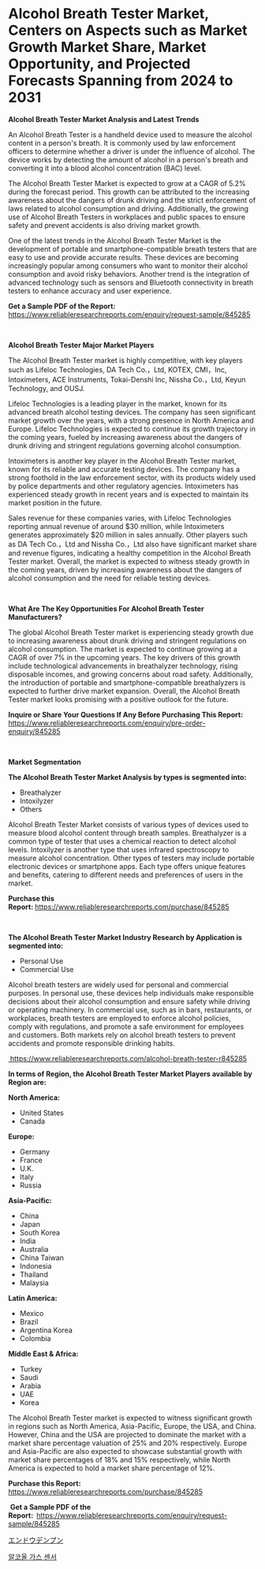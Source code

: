 <p><h1>Alcohol Breath Tester Market, Centers on Aspects such as Market Growth Market Share, Market Opportunity, and Projected Forecasts Spanning from 2024 to 2031</h1></p><p><strong>Alcohol Breath Tester Market Analysis and Latest Trends</strong></p>
<p><p>An Alcohol Breath Tester is a handheld device used to measure the alcohol content in a person's breath. It is commonly used by law enforcement officers to determine whether a driver is under the influence of alcohol. The device works by detecting the amount of alcohol in a person's breath and converting it into a blood alcohol concentration (BAC) level.</p><p>The Alcohol Breath Tester Market is expected to grow at a CAGR of 5.2% during the forecast period. This growth can be attributed to the increasing awareness about the dangers of drunk driving and the strict enforcement of laws related to alcohol consumption and driving. Additionally, the growing use of Alcohol Breath Testers in workplaces and public spaces to ensure safety and prevent accidents is also driving market growth.</p><p>One of the latest trends in the Alcohol Breath Tester Market is the development of portable and smartphone-compatible breath testers that are easy to use and provide accurate results. These devices are becoming increasingly popular among consumers who want to monitor their alcohol consumption and avoid risky behaviors. Another trend is the integration of advanced technology such as sensors and Bluetooth connectivity in breath testers to enhance accuracy and user experience.</p></p>
<p><strong>Get a Sample PDF of the Report:&nbsp;</strong> <a href="https://www.reliableresearchreports.com/enquiry/request-sample/845285">https://www.reliableresearchreports.com/enquiry/request-sample/845285</a></p>
<p>&nbsp;</p>
<p><strong>Alcohol Breath Tester Major Market Players</strong></p>
<p><p>The Alcohol Breath Tester market is highly competitive, with key players such as Lifeloc Technologies, DA Tech Co.，Ltd, KOTEX, CMI，Inc, Intoximeters, ACE Instruments, Tokai-Denshi Inc, Nissha Co.，Ltd, Keyun Technology, and OUSJ. </p><p>Lifeloc Technologies is a leading player in the market, known for its advanced breath alcohol testing devices. The company has seen significant market growth over the years, with a strong presence in North America and Europe. Lifeloc Technologies is expected to continue its growth trajectory in the coming years, fueled by increasing awareness about the dangers of drunk driving and stringent regulations governing alcohol consumption.</p><p>Intoximeters is another key player in the Alcohol Breath Tester market, known for its reliable and accurate testing devices. The company has a strong foothold in the law enforcement sector, with its products widely used by police departments and other regulatory agencies. Intoximeters has experienced steady growth in recent years and is expected to maintain its market position in the future.</p><p>Sales revenue for these companies varies, with Lifeloc Technologies reporting annual revenue of around $30 million, while Intoximeters generates approximately $20 million in sales annually. Other players such as DA Tech Co.，Ltd and Nissha Co.，Ltd also have significant market share and revenue figures, indicating a healthy competition in the Alcohol Breath Tester market. Overall, the market is expected to witness steady growth in the coming years, driven by increasing awareness about the dangers of alcohol consumption and the need for reliable testing devices.</p></p>
<p>&nbsp;</p>
<p><strong>What Are The Key Opportunities For Alcohol Breath Tester Manufacturers?</strong></p>
<p><p>The global Alcohol Breath Tester market is experiencing steady growth due to increasing awareness about drunk driving and stringent regulations on alcohol consumption. The market is expected to continue growing at a CAGR of over 7% in the upcoming years. The key drivers of this growth include technological advancements in breathalyzer technology, rising disposable incomes, and growing concerns about road safety. Additionally, the introduction of portable and smartphone-compatible breathalyzers is expected to further drive market expansion. Overall, the Alcohol Breath Tester market looks promising with a positive outlook for the future.</p></p>
<p><strong>Inquire or Share Your Questions If Any Before Purchasing This Report:</strong> <a href="https://www.reliableresearchreports.com/enquiry/pre-order-enquiry/845285">https://www.reliableresearchreports.com/enquiry/pre-order-enquiry/845285</a></p>
<p>&nbsp;</p>
<p><strong>Market Segmentation</strong></p>
<p><strong>The Alcohol Breath Tester Market Analysis by types is segmented into:</strong></p>
<p><ul><li>Breathalyzer</li><li>Intoxilyzer</li><li>Others</li></ul></p>
<p><p>Alcohol Breath Tester Market consists of various types of devices used to measure blood alcohol content through breath samples. Breathalyzer is a common type of tester that uses a chemical reaction to detect alcohol levels. Intoxilyzer is another type that uses infrared spectroscopy to measure alcohol concentration. Other types of testers may include portable electronic devices or smartphone apps. Each type offers unique features and benefits, catering to different needs and preferences of users in the market.</p></p>
<p><strong>Purchase this Report:&nbsp;</strong><a href="https://www.reliableresearchreports.com/purchase/845285">https://www.reliableresearchreports.com/purchase/845285</a></p>
<p>&nbsp;</p>
<p><strong>The Alcohol Breath Tester Market Industry Research by Application is segmented into:</strong></p>
<p><ul><li>Personal Use</li><li>Commercial Use</li></ul></p>
<p><p>Alcohol breath testers are widely used for personal and commercial purposes. In personal use, these devices help individuals make responsible decisions about their alcohol consumption and ensure safety while driving or operating machinery. In commercial use, such as in bars, restaurants, or workplaces, breath testers are employed to enforce alcohol policies, comply with regulations, and promote a safe environment for employees and customers. Both markets rely on alcohol breath testers to prevent accidents and promote responsible drinking habits.</p></p>
<p><a href="https://www.reliableresearchreports.com/alcohol-breath-tester-r845285">&nbsp;https://www.reliableresearchreports.com/alcohol-breath-tester-r845285</a></p>
<p><strong>In terms of Region, the Alcohol Breath Tester Market Players available by Region are:</strong></p>
<p>
    <p> <strong> North America: </strong>
        <ul>
            <li>United States</li>
            <li>Canada</li>
        </ul>
        </p> 
    <p> <strong> Europe: </strong>
        <ul>
            <li>Germany</li>
            <li>France</li>
            <li>U.K.</li>
            <li>Italy</li>
            <li>Russia</li>
        </ul>
        </p> 
    <p> <strong> Asia-Pacific: </strong>
        <ul>
            <li>China</li>
            <li>Japan</li>
            <li>South Korea</li>
            <li>India</li>
            <li>Australia</li>
            <li>China Taiwan</li>
            <li>Indonesia</li>
            <li>Thailand</li>
            <li>Malaysia</li>
        </ul>
        </p> 
    <p> <strong> Latin America: </strong>
        <ul>
            <li>Mexico</li>
            <li>Brazil</li>
            <li>Argentina Korea</li>
            <li>Colombia</li>
        </ul>
        </p> 
    <p> <strong> Middle East & Africa: </strong>
        <ul>
            <li>Turkey</li>
            <li>Saudi</li>
            <li>Arabia</li>
            <li>UAE</li>
            <li>Korea</li>
        </ul>
    </p>
    </p>
<p><p>The Alcohol Breath Tester market is expected to witness significant growth in regions such as North America, Asia-Pacific, Europe, the USA, and China. However, China and the USA are projected to dominate the market with a market share percentage valuation of 25% and 20% respectively. Europe and Asia-Pacific are also expected to showcase substantial growth with market share percentages of 18% and 15% respectively, while North America is expected to hold a market share percentage of 12%.</p></p>
<p><strong>Purchase this Report: </strong><a href="https://www.reliableresearchreports.com/purchase/845285">https://www.reliableresearchreports.com/purchase/845285</a></p>
<p>&nbsp;<strong>Get a Sample PDF of the Report:&nbsp;&nbsp;</strong><a href="https://www.reliableresearchreports.com/enquiry/request-sample/845285">https://www.reliableresearchreports.com/enquiry/request-sample/845285</a></p>
<p><strong></strong></p>
<p><p><a href="https://github.com/oafhukehf4709715/Market-Research-Report-List-1/blob/main/117394928879.md">エンドウデンプン</a></p><p><a href="https://github.com/plelbej847484502/Market-Research-Report-List-1/blob/main/415409626515.md">알코올 가스 센서</a></p></p>
